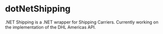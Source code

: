 # dotNetShipping

.NET Shipping is a .NET wrapper for Shipping Carriers. Currently working on the implementation of the DHL Americas API.
